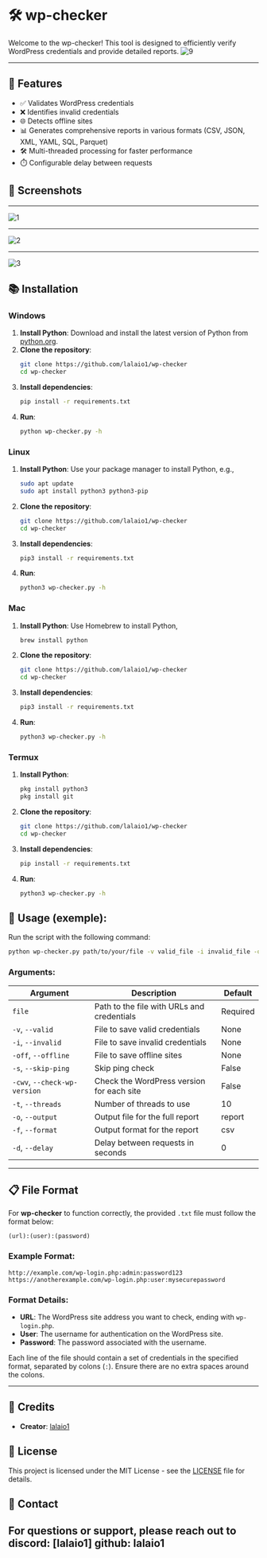 # 🛠️ wp-checker

Welcome to the wp-checker! This tool is designed to efficiently verify WordPress credentials and provide detailed reports. 
![9](./image/3c10f195.png)

---

## 🌟 Features

- ✅ Validates WordPress credentials
- ❌ Identifies invalid credentials
- 🌐 Detects offline sites
- 📊 Generates comprehensive reports in various formats (CSV, JSON, XML, YAML, SQL, Parquet)
- 🛠️ Multi-threaded processing for faster performance
- ⏱️ Configurable delay between requests

## 📸 Screenshots

---
![1](./image/1.png)

---
![2](./image/2.png)


--- 
![3](./image/3.png)

## 📚 Installation

### Windows

1. **Install Python**: Download and install the latest version of Python from [python.org](https://www.python.org/downloads/).
2. **Clone the repository**:
    ```bash
    git clone https://github.com/lalaio1/wp-checker
    cd wp-checker
    ```
3. **Install dependencies**:
    ```bash
    pip install -r requirements.txt
    ```
4. **Run**:
    ```bash
    python wp-checker.py -h
    ```
    
### Linux

1. **Install Python**: Use your package manager to install Python, e.g.,
    ```bash
    sudo apt update
    sudo apt install python3 python3-pip
    ```
2. **Clone the repository**:
    ```bash
    git clone https://github.com/lalaio1/wp-checker
    cd wp-checker
    ```
3. **Install dependencies**:
    ```bash
    pip3 install -r requirements.txt
    ```
4. **Run**:
    ```bash
    python3 wp-checker.py -h
    ```
    
### Mac

1. **Install Python**: Use Homebrew to install Python,
    ```bash
    brew install python
    ```
2. **Clone the repository**:
    ```bash
    git clone https://github.com/lalaio1/wp-checker
    cd wp-checker
    ```
3. **Install dependencies**:
    ```bash
    pip3 install -r requirements.txt
    ```
4. **Run**:
    ```bash
    python3 wp-checker.py -h
    ```
    
### Termux

1. **Install Python**:
    ```bash
    pkg install python3
    pkg install git
    ```
2. **Clone the repository**:
    ```bash
    git clone https://github.com/lalaio1/wp-checker
    cd wp-checker
    ```
3. **Install dependencies**:
    ```bash
    pip install -r requirements.txt
    ```
4. **Run**:
    ```bash
    python3 wp-checker.py -h
    ```

## 🎨 Usage (exemple):

Run the script with the following command:

```bash
python wp-checker.py path/to/your/file -v valid_file -i invalid_file -off offline_file -s -t 10 -o report -f csv -d 0.5
```

### Arguments:

| Argument          | Description                                  | Default     |
|-------------------|----------------------------------------------|-------------|
| `file`            | Path to the file with URLs and credentials  | Required    |
| `-v`, `--valid`   | File to save valid credentials               | None        |
| `-i`, `--invalid` | File to save invalid credentials             | None        |
| `-off`, `--offline` | File to save offline sites                  | None        |
| `-s`, `--skip-ping` | Skip ping check                             | False       |
| `-cwv`, `--check-wp-version` | Check the WordPress version for each site        | False       |
| `-t`, `--threads` | Number of threads to use                     | 10          |
| `-o`, `--output`  | Output file for the full report              | report      |
| `-f`, `--format`  | Output format for the report                 | csv         |
| `-d`, `--delay`   | Delay between requests in seconds            | 0           |


---



## 📋 File Format

For **wp-checker** to function correctly, the provided `.txt` file must follow the format below:

```
(url):(user):(password)
```

### Example Format:

```
http://example.com/wp-login.php:admin:password123
https://anotherexample.com/wp-login.php:user:mysecurepassword
```

### Format Details:

- **URL**: The WordPress site address you want to check, ending with `wp-login.php`.
- **User**: The username for authentication on the WordPress site.
- **Password**: The password associated with the username.

Each line of the file should contain a set of credentials in the specified format, separated by colons (`:`). Ensure there are no extra spaces around the colons.

---

## 📄 Credits

- **Creator**: [lalaio1](https://github.com/lalaio1)

## 📝 License

This project is licensed under the MIT License - see the [LICENSE](LICENSE) file for details.

## 💬 Contact

For questions or support, please reach out to 
discord: [lalaio1]
github: lalaio1
---

